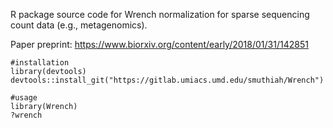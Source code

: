 R package source code for Wrench normalization for sparse sequencing count data (e.g., metagenomics). 

Paper preprint: https://www.biorxiv.org/content/early/2018/01/31/142851 

```
#installation
library(devtools)
devtools::install_git("https://gitlab.umiacs.umd.edu/smuthiah/Wrench") 

#usage
library(Wrench)
?wrench 
```